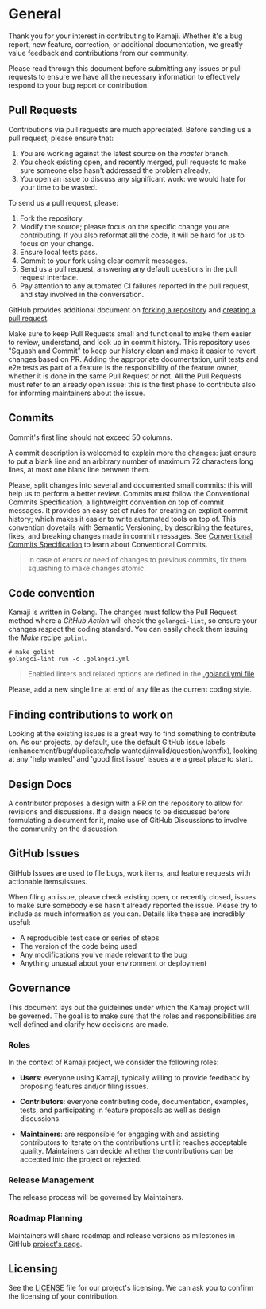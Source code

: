 # General

Thank you for your interest in contributing to Kamaji. Whether it's a bug report, new feature, correction, or additional documentation, we greatly value feedback and contributions from our community.

Please read through this document before submitting any issues or pull requests to ensure we have all the necessary information to effectively respond to your bug report or contribution.

## Pull Requests

Contributions via pull requests are much appreciated. Before sending us a pull request, please ensure that:

1. You are working against the latest source on the *master* branch.
1. You check existing open, and recently merged, pull requests to make sure someone else hasn't addressed the problem already.
1. You open an issue to discuss any significant work: we would hate for your time to be wasted.

To send us a pull request, please:

1. Fork the repository.
1. Modify the source; please focus on the specific change you are contributing. If you also reformat all the code, it
   will be hard for us to focus on your change.
1. Ensure local tests pass.
1. Commit to your fork using clear commit messages.
1. Send us a pull request, answering any default questions in the pull request interface.
1. Pay attention to any automated CI failures reported in the pull request, and stay involved in the conversation.

GitHub provides additional document on [forking a repository](https://help.github.com/articles/fork-a-repo/) and
[creating a pull request](https://help.github.com/articles/creating-a-pull-request/).

Make sure to keep Pull Requests small and functional to make them easier to review, understand, and look up in commit history. This repository uses "Squash and Commit" to keep our history clean and make it easier to revert changes based on PR. Adding the appropriate documentation, unit tests and e2e tests as part of a feature is the responsibility of the
feature owner, whether it is done in the same Pull Request or not. All the Pull Requests must refer to an already open issue: this is the first phase to contribute also for informing maintainers about the issue.

## Commits

Commit's first line should not exceed 50 columns.

A commit description is welcomed to explain more the changes: just ensure to put a blank line and an arbitrary number of maximum 72 characters long lines, at most one blank line between them.

Please, split changes into several and documented small commits: this will help us to perform a better review. Commits must follow the Conventional Commits Specification, a lightweight convention on top of commit messages. It provides an easy set of rules for creating an explicit commit history; which makes it easier to write automated tools on top of. This convention dovetails with Semantic Versioning, by describing the features, fixes, and breaking changes made in commit messages. See [Conventional Commits Specification](https://www.conventionalcommits.org) to learn about Conventional Commits.

> In case of errors or need of changes to previous commits, fix them squashing to make changes atomic.

## Code convention

Kamaji is written in Golang. The changes must follow the Pull Request method where a _GitHub Action_ will
check the `golangci-lint`, so ensure your changes respect the coding standard. You can easily check them issuing the _Make_ recipe `golint`.

```
# make golint
golangci-lint run -c .golangci.yml
```

> Enabled linters and related options are defined in the [.golanci.yml file](https://github.com/clastix/Kamaji/blob/master/.golangci.yml)

Please, add a new single line at end of any file as the current coding style.

## Finding contributions to work on
Looking at the existing issues is a great way to find something to contribute on. As our projects, by default, use the default GitHub issue labels (enhancement/bug/duplicate/help wanted/invalid/question/wontfix), looking at any 'help wanted' and 'good first issue' issues are a great place to start.

## Design Docs

A contributor proposes a design with a PR on the repository to allow for revisions and discussions. If a design needs to be discussed before formulating a document for it, make use of GitHub Discussions to involve the community on the discussion.

## GitHub Issues

GitHub Issues are used to file bugs, work items, and feature requests with actionable items/issues.

When filing an issue, please check existing open, or recently closed, issues to make sure somebody else hasn't already reported the issue. Please try to include as much information as you can. Details like these are incredibly useful:

* A reproducible test case or series of steps
* The version of the code being used
* Any modifications you've made relevant to the bug
* Anything unusual about your environment or deployment

## Governance

This document lays out the guidelines under which the Kamaji project will be governed.
The goal is to make sure that the roles and responsibilities are well defined and clarify how decisions are made.

### Roles

In the context of Kamaji project, we consider the following roles:

* __Users__: everyone using Kamaji, typically willing to provide feedback by proposing features and/or filing issues.

* __Contributors__: everyone contributing code, documentation, examples, tests, and participating in feature proposals as well as design discussions.

* __Maintainers__: are responsible for engaging with and assisting contributors to iterate on the contributions until it reaches acceptable quality. Maintainers can decide whether the contributions can be accepted into the project or rejected.

### Release Management

The release process will be governed by Maintainers.

### Roadmap Planning

Maintainers will share roadmap and release versions as milestones in GitHub [project's page](https://github.com/clastix/kamaji). 


## Licensing

See the [LICENSE](https://github.com/clastix/Kamaji/blob/master/LICENSE) file for our project's licensing. We can ask you to confirm the licensing of your contribution.

